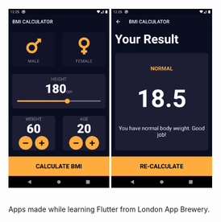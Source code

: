 
<p float="left">
<img src="Screenshot_1.png" width="200px"  />
<img src="Screenshot_2.png" width="200px"  />
</p>
<br />
Apps made while learning Flutter from London App Brewery.

